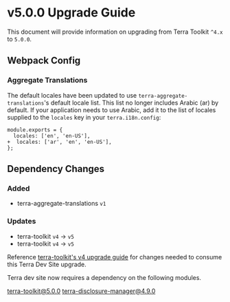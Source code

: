 # v5.0.0 Upgrade Guide

This document will provide information on upgrading from Terra Toolkit `^4.x` to `5.0.0`.

## Webpack Config

### Aggregate Translations
The default locales have been updated to use `terra-aggregate-translations`'s default locale list. This list no longer includes Arabic (ar) by default. If your application needs to use Arabic, add it to the list of locales supplied to the `locales` key in your `terra.i18n.config`:
```
module.exports = {
  locales: ['en', 'en-US'],
+  locales: ['ar', 'en', 'en-US'],
};
```

## Dependency Changes

### Added
- terra-aggregate-translations `v1`

### Updates
- terra-toolkit `v4` -> `v5`
- terra-toolkit `v4` -> `v5`

Reference [terra-toolkit's v4 upgrade guide](https://github.com/cerner/terra-toolkit/blob/master/docs/TerraToolkitUpgradeGuide-v4.0.0.md) for changes needed to consume this Terra Dev Site upgrade.

Terra dev site now requires a dependency on the following modules.

terra-toolkit@5.0.0
terra-disclosure-manager@4.9.0
